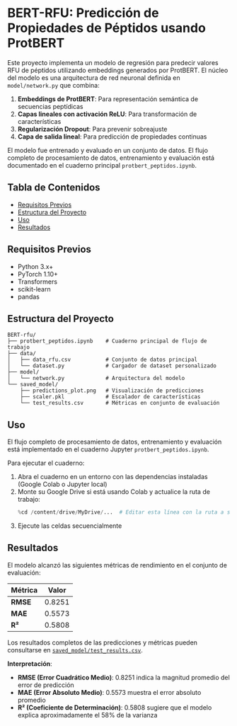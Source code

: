 # BERT-RFU: Predicción de Propiedades de Péptidos usando ProtBERT

Este proyecto implementa un modelo de regresión para predecir valores RFU de péptidos utilizando embeddings generados por ProtBERT. El núcleo del modelo es una arquitectura de red neuronal definida en `model/network.py` que combina:

1. **Embeddings de ProtBERT**: Para representación semántica de secuencias peptídicas
2. **Capas lineales con activación ReLU**: Para transformación de características
3. **Regularización Dropout**: Para prevenir sobreajuste
4. **Capa de salida lineal**: Para predicción de propiedades continuas

El modelo fue entrenado y evaluado en un conjunto de datos. El flujo completo de procesamiento de datos, entrenamiento y evaluación está documentado en el cuaderno principal `protbert_peptidos.ipynb`.

## Tabla de Contenidos

- [Requisitos Previos](#requisitos-previos)
- [Estructura del Proyecto](#estructura-del-proyecto)
- [Uso](#uso)
- [Resultados](#resultados)

## Requisitos Previos

- Python 3.x+
- PyTorch 1.10+
- Transformers
- scikit-learn
- pandas

## Estructura del Proyecto

```
BERT-rfu/
├── protbert_peptidos.ipynb    # Cuaderno principal de flujo de trabajo
├── data/
│   ├── data_rfu.csv           # Conjunto de datos principal
│   └── dataset.py             # Cargador de dataset personalizado
├── model/
│   └── network.py             # Arquitectura del modelo
└── saved_model/
    ├── predictions_plot.png   # Visualización de predicciones
    ├── scaler.pkl             # Escalador de características
    └── test_results.csv       # Métricas en conjunto de evaluación
```

## Uso

El flujo completo de procesamiento de datos, entrenamiento y evaluación está implementado en el cuaderno Jupyter `protbert_peptidos.ipynb`.

Para ejecutar el cuaderno:

1. Abra el cuaderno en un entorno con las dependencias instaladas (Google Colab o Jupyter local)
2. Monte su Google Drive si está usando Colab y actualice la ruta de trabajo:
   ```python
   %cd /content/drive/MyDrive/...  # Editar esta línea con la ruta a su directorio del proyecto
   ```
3. Ejecute las celdas secuencialmente

## Resultados

El modelo alcanzó las siguientes métricas de rendimiento en el conjunto de evaluación:

| Métrica  | Valor  |
| -------- | ------ |
| **RMSE** | 0.8251 |
| **MAE**  | 0.5573 |
| **R²**   | 0.5808 |

Los resultados completos de las predicciones y métricas pueden consultarse en [`saved_model/test_results.csv`](saved_model/test_results.csv).

**Interpretación**:

- **RMSE (Error Cuadrático Medio)**: 0.8251 indica la magnitud promedio del error de predicción
- **MAE (Error Absoluto Medio)**: 0.5573 muestra el error absoluto promedio
- **R² (Coeficiente de Determinación)**: 0.5808 sugiere que el modelo explica aproximadamente el 58% de la varianza
